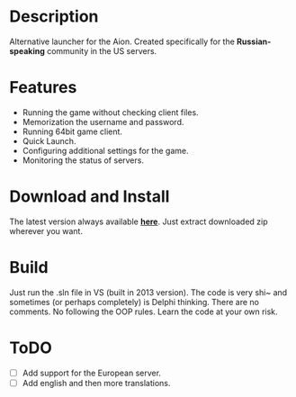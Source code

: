 Description
==================

Alternative launcher for the Aion. Created specifically for the **Russian-speaking** community in the US servers.

Features
==================
* Running the game without checking client files.
* Memorization the username and password.
* Running 64bit game client.
* Quick Launch.
* Configuring additional settings for the game.
* Monitoring the status of servers.

Download and Install
==================
The latest version always available **<a href="http://sigmanor.tk/aion-game-launcher/#download" target="_blank">here</a>**. Just extract downloaded zip wherever you want.

Build
==================
Just run the .sln file in VS (built in 2013 version).
The code is very shi~ and sometimes (or perhaps completely) is Delphi thinking. There are no comments. No following the OOP rules. Learn the code at your own risk.

ToDO
==================
- [ ] Add support for the European server.
- [ ] Add english and then more translations.